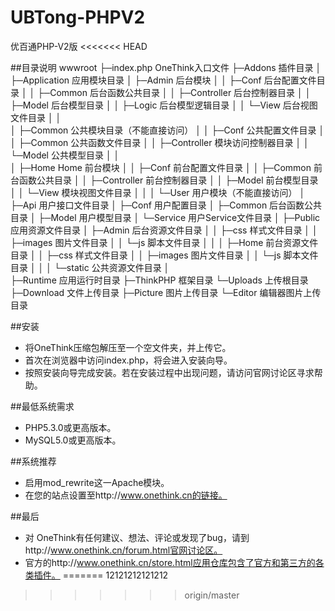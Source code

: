 # UBTong-PHPV2
优百通PHP-V2版
<<<<<<< HEAD

##目录说明
wwwroot
├─index.php     OneThink入口文件
├─Addons 插件目录
│  
├─Application 应用模块目录
│  ├─Admin 后台模块
│  │  ├─Conf 后台配置文件目录
│  │  ├─Common 后台函数公共目录
│  │  ├─Controller 后台控制器目录
│  │  ├─Model 后台模型目录
│  │  ├─Logic 后台模型逻辑目录
│  │  └─View 后台视图文件目录
│  │  
│  ├─Common 公共模块目录（不能直接访问）
│  │  ├─Conf 公共配置文件目录
│  │  ├─Common 公共函数文件目录
│  │  ├─Controller 模块访问控制器目录
│  │  └─Model 公共模型目录
│  │  
│  ├─Home Home 前台模块
│  │  ├─Conf 前台配置文件目录
│  │  ├─Common 前台函数公共目录
│  │  ├─Controller 前台控制器目录
│  │  ├─Model 前台模型目录
│  │  └─View 模块视图文件目录
│  │
│  └─User 用户模块（不能直接访问）
│     ├─Api 用户接口文件目录
│     ├─Conf 用户配置目录
│     ├─Common 后台函数公共目录
│     ├─Model 用户模型目录
│     └─Service 用户Service文件目录
│
├─Public 应用资源文件目录
│  ├─Admin 后台资源文件目录
│  │  ├─css 样式文件目录
│  │  ├─images 图片文件目录
│  │  └─js 脚本文件目录
│  │
│  ├─Home 前台资源文件目录
│  │  ├─css 样式文件目录
│  │  ├─images 图片文件目录
│  │  └─js 脚本文件目录
│  │
│  └─static 公共资源文件目录
│  
├─Runtime 应用运行时目录
├─ThinkPHP 框架目录
└─Uploads 上传根目录
  ├─Download 文件上传目录
  ├─Picture 图片上传目录
  └─Editor 编辑器图片上传目录

##安装
* 将OneThink压缩包解压至一个空文件夹，并上传它。
* 首次在浏览器中访问index.php，将会进入安装向导。
* 按照安装向导完成安装。若在安装过程中出现问题，请访问官网讨论区寻求帮助。

##最低系统需求
* PHP5.3.0或更高版本。
* MySQL5.0或更高版本。

##系统推荐
* 启用mod_rewrite这一Apache模块。
* 在您的站点设置至http://www.onethink.cn的链接。

##最后
* 对 OneThink有任何建议、想法、评论或发现了bug，请到http://www.onethink.cn/forum.html官网讨论区。
* 官方的http://www.onethink.cn/store.html应用仓库包含了官方和第三方的各类插件。
=======
12121212121212
>>>>>>> origin/master
